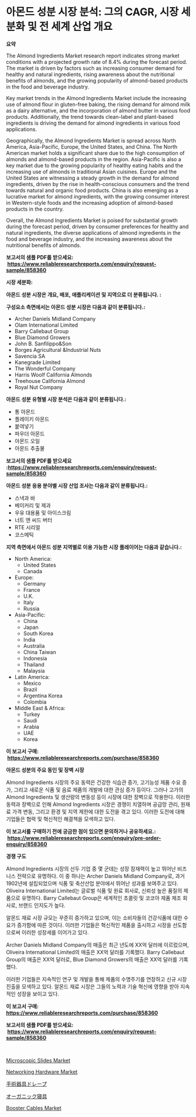 <p><h1>아몬드 성분 시장 분석: 그의 CAGR, 시장 세분화 및 전 세계 산업 개요</h1></p><p><strong>요약</strong></p>
<p><p>The Almond Ingredients Market research report indicates strong market conditions with a projected growth rate of 8.4% during the forecast period. The market is driven by factors such as increasing consumer demand for healthy and natural ingredients, rising awareness about the nutritional benefits of almonds, and the growing popularity of almond-based products in the food and beverage industry.</p><p>Key market trends in the Almond Ingredients Market include the increasing use of almond flour in gluten-free baking, the rising demand for almond milk as a dairy alternative, and the incorporation of almond butter in various food products. Additionally, the trend towards clean-label and plant-based ingredients is driving the demand for almond ingredients in various food applications.</p><p>Geographically, the Almond Ingredients Market is spread across North America, Asia-Pacific, Europe, the United States, and China. The North American market holds a significant share due to the high consumption of almonds and almond-based products in the region. Asia-Pacific is also a key market due to the growing popularity of healthy eating habits and the increasing use of almonds in traditional Asian cuisines. Europe and the United States are witnessing a steady growth in the demand for almond ingredients, driven by the rise in health-conscious consumers and the trend towards natural and organic food products. China is also emerging as a lucrative market for almond ingredients, with the growing consumer interest in Western-style foods and the increasing adoption of almond-based products in the country.</p><p>Overall, the Almond Ingredients Market is poised for substantial growth during the forecast period, driven by consumer preferences for healthy and natural ingredients, the diverse applications of almond ingredients in the food and beverage industry, and the increasing awareness about the nutritional benefits of almonds.</p></p>
<p><strong>보고서의 샘플 PDF를 받으세요: &nbsp;<a href="https://www.reliableresearchreports.com/enquiry/request-sample/858360">https://www.reliableresearchreports.com/enquiry/request-sample/858360</a></strong></p>
<p><strong>시장 세분화:</strong></p>
<p><strong> 아몬드 성분 시장은 개요, 배포, 애플리케이션 및 지역으로 더 분류됩니다. :</strong></p>
<p><strong>구성요소 측면에서는 아몬드 성분 시장은 다음과 같이 분류됩니다.:</strong></p>
<p><ul><li>Archer Daniels Midland Company</li><li>Olam International Limited</li><li>Barry Callebaut Group</li><li>Blue Diamond Growers</li><li>John B. Sanfilippo&Son</li><li>Borges Agricultural &Industrial Nuts</li><li>Savencia SA</li><li>Kanegrade Limited</li><li>The Wonderful Company</li><li>Harris Woolf California Almonds</li><li>Treehouse California Almond</li><li>Royal Nut Company</li></ul></p>
<p><strong> 아몬드 성분 유형별 시장 분석은 다음과 같이 분류됩니다.:</strong></p>
<p><ul><li>통 아몬드</li><li>플레이키 아몬드</li><li>붙여넣기</li><li>파우더 아몬드</li><li>아몬드 오일</li><li>아몬드 추출물</li></ul></p>
<p><strong>보고서의 샘플 PDF를 받으세요 :<a href="https://www.reliableresearchreports.com/enquiry/request-sample/858360">https://www.reliableresearchreports.com/enquiry/request-sample/858360</a></strong></p>
<p><strong> 아몬드 성분 응용 분야별 시장 산업 조사는 다음과 같이 분류됩니다.:</strong></p>
<p><ul><li>스낵과 바</li><li>베이커리 및 제과</li><li>우유 대용품 및 아이스크림</li><li>너트 앤 씨드 버터</li><li>RTE 시리얼</li><li>코스메틱</li></ul></p>
<p><strong>지역 측면에서 아몬드 성분 지역별로 이용 가능한 시장 플레이어는 다음과 같습니다.:</strong></p>
<p><ul>
    <li>
        North America:
        <ul>
            <li>United States</li>
            <li>Canada</li>
        </ul>
    </li>
    <li>
        Europe:
        <ul>
            <li>Germany</li>
            <li>France</li>
            <li>U.K.</li>
            <li>Italy</li>
            <li>Russia</li>
        </ul>
    </li>
    <li>
        Asia-Pacific:
        <ul>
            <li>China</li>
            <li>Japan</li>
            <li>South Korea</li>
            <li>India</li>
            <li>Australia</li>
            <li>China Taiwan</li>
            <li>Indonesia</li>
            <li>Thailand</li>
            <li>Malaysia</li>
        </ul>
    </li>
    <li>
        Latin America:
        <ul>
            <li>Mexico</li>
            <li>Brazil</li>
            <li>Argentina Korea</li>
            <li>Colombia</li>
        </ul>
    </li>
    <li>
        Middle East & Africa:
        <ul>
            <li>Turkey</li>
            <li>Saudi</li>
            <li>Arabia</li>
            <li>UAE</li>
            <li>Korea</li>
        </ul>
    </li>
    </ul></p>
<p><strong>이 보고서 구매: &nbsp;<a href="https://www.reliableresearchreports.com/purchase/858360">https://www.reliableresearchreports.com/purchase/858360</a></strong></p>
<p><strong>아몬드 성분의 주요 동인 및 장벽 시장</strong></p>
<p><p>Almond Ingredients 시장의 주요 동력은 건강한 식습관 증가, 고기능성 제품 수요 증가, 그리고 새로운 식품 및 음료 제품의 개발에 대한 관심 증가 등이다. 그러나 고가의 Almond Ingredients 및 생산량의 변동성 등이 시장에 대한 장벽으로 작용한다. 이러한 동력과 장벽으로 인해 Almond Ingredients 시장은 경쟁이 치열하며 공급망 관리, 원재료 가격 변동, 그리고 환경 및 지역 제한에 대한 도전을 겪고 있다. 이러한 도전에 대해 기업들은 협력 및 혁신적인 해결책을 모색하고 있다.</p></p>
<p><strong>이 보고서를 구매하기 전에 궁금한 점이 있으면 문의하거나 공유하세요.: &nbsp;<a href="https://www.reliableresearchreports.com/enquiry/pre-order-enquiry/858360">https://www.reliableresearchreports.com/enquiry/pre-order-enquiry/858360</a></strong></p>
<p><strong>경쟁 구도</strong></p>
<p><p>Almond Ingredients 시장의 선두 기업 중 몇 군데는 성장 잠재력이 높고 뛰어난 비즈니스 전략으로 유명하다. 이 중 하나는 Archer Daniels Midland Company로, 과거 1902년에 설립되었으며 식품 및 축산산업 분야에서 뛰어난 성과를 보여주고 있다. Oliveira International Limited는 글로벌 식품 및 원료 회사로, 신뢰성 높은 품질의 제품으로 유명하다. Barry Callebaut Group은 세계적인 초콜릿 및 코코아 제품 제조 회사로, 브랜드 인지도가 높다.</p><p>알몬드 재료 시장 규모는 꾸준히 증가하고 있으며, 이는 소비자들의 건강식품에 대한 수요가 증가함에 따른 것이다. 이러한 기업들은 혁신적인 제품을 출시하고 시장을 선도함으로써 이러한 성장세를 이어가고 있다.</p><p>Archer Daniels Midland Company의 매출은 최근 년도에 XX억 달러에 이르렀으며, Oliveira International Limited의 매출은 XX억 달러를 기록했다. Barry Callebaut Group의 매출은 XX억 달러로, Blue Diamond Growers의 매출은 XX억 달러를 기록했다.</p><p>이러한 기업들은 지속적인 연구 및 개발을 통해 제품의 수명주기를 연장하고 신규 시장 진출을 모색하고 있다. 알몬드 재료 시장은 그들의 노력과 기술 혁신에 영향을 받아 지속적인 성장을 보이고 있다.</p></p>
<p><strong>이 보고서 구매: &nbsp; <a href="https://www.reliableresearchreports.com/purchase/858360">https://www.reliableresearchreports.com/purchase/858360</a></strong></p>
<p><strong>보고서의 샘플 PDF를 받으세요: &nbsp;<a href="https://www.reliableresearchreports.com/enquiry/request-sample/858360">https://www.reliableresearchreports.com/enquiry/request-sample/858360</a></strong><strong></strong></p>
<p>&nbsp;</p>
<p><p><a href="https://angry-finch-aaf.notion.site/Microscopic-Slides-Market-Research-Report-The-Key-To-Successful-Business-Strategy-Forecasted-for-Pe-b5e53c8bbba34d9cb83a1a8d0613955f">Microscopic Slides Market</a></p><p><a href="https://github.com/Chiragrp22/Market-Research-Report-List-3/blob/main/networking-hardware-market.md">Networking Hardware Market</a></p><p><a href="https://medium.com/@evekerluke2023/%E6%89%8B%E8%A1%93%E7%94%A8%E5%99%A8%E5%85%B7%E7%94%A8%E3%83%89%E3%83%AC%E3%83%BC%E3%83%97%E3%81%AE%E5%B8%82%E5%A0%B4%E8%A6%8F%E6%A8%A1-%E5%B8%82%E5%A0%B4%E8%A6%8B%E9%80%9A%E3%81%97%E3%81%A8%E5%B8%82%E5%A0%B4%E4%BA%88%E6%B8%AC-2024%E5%B9%B4%E3%81%8B%E3%82%892031%E5%B9%B4%E3%81%BE%E3%81%A7-1cd8c3aa7922">手術器具ドレープ</a></p><p><a href="https://medium.com/@chloekessler01/%E6%9C%89%E6%A9%9F%E5%AF%9D%E5%85%B7%E5%B8%82%E5%A0%B4%E3%83%A1%E3%83%88%E3%83%AA%E3%83%83%E3%82%AF%E3%82%B9%E3%81%AE%E8%A7%A3%E8%AA%AD-%E5%B8%82%E5%A0%B4%E3%82%B7%E3%82%A7%E3%82%A2-%E3%83%88%E3%83%AC%E3%83%B3%E3%83%89-%E6%88%90%E9%95%B7%E3%83%91%E3%82%BF%E3%83%BC%E3%83%B3-e710b1a03353">オーガニック寝具</a></p><p><a href="https://issuu.com/reportprime-2/docs/booster-cables-market-size-2030.pptx">Booster Cables Market</a></p></p>